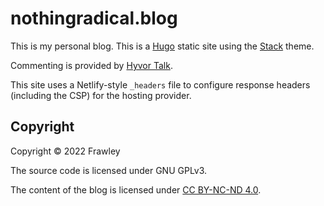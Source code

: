 # nothingradical.blog

This is my personal blog. This is a [Hugo](https://gohugo.io/) static site
using the [Stack](https://github.com/CaiJimmy/hugo-theme-stack) theme.

Commenting is provided by [Hyvor Talk](https://talk.hyvor.com/).

This site uses a Netlify-style `_headers` file to configure response headers
(including the CSP) for the hosting provider.

## Copyright

Copyright © 2022 Frawley

The source code is licensed under GNU GPLv3.

The content of the blog is licensed under [CC BY-NC-ND
4.0](http://creativecommons.org/licenses/by-nc-nd/4.0/).
